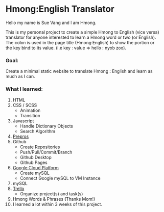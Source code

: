 # Hmong:English Translator

Hello my name is Sue Vang and I am Hmong. 

This is my personal project to create a simple Hmong to English (vice versa) translator for anyone interested to learn
a Hmong word or two (or English). The colon is used in the page title (Hmong:English) to show the portion or the key bind
to its value. (i.e key : value => hello : nyob zoo).

### Goal:
Create a minimal static website to translate Hmong : English and learn as much as I can.

### What I learned:
  1. HTML
  2. CSS / SCSS
      * Animation
      * Transition
  4. Javascript
      * Handle Dictionary Objects
      * Search Algorithm
  5. <a href="https://prepros.io/">Prepros</a>
  6. Github
      * Create Repositories
      * Push/Pull/Commit/Branch
      * Github Desktop
      * Github Pages
  7. <a href="https://cloud.google.com/">Google Cloud Platform</a>
      * Create mySQL
      * Connect Google mySQL to VM Instance 
  8. mySQL
  9. <a href="https://trello.com/">Trello</a>
      * Organize project(s) and task(s)
  10. Hmong Words & Phrases (Thanks Mom!)
  11. I learned a lot within 3 weeks of this project.
